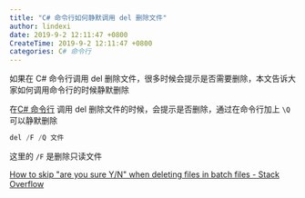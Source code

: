 ```yaml
---
title: "C# 命令行如何静默调用 del 删除文件"
author: lindexi
date: 2019-9-2 12:11:47 +0800
CreateTime: 2019-9-2 12:11:47 +0800
categories: C# 命令行
---
```


如果在 C# 命令行调用 del 删除文件，很多时候会提示是否需要删除，本文告诉大家如何调用命令行的时候静默删除

<!--more-->





<!-- 标签：C#，命令行 -->

在[C# 命令行](https://gist.github.com/lindexi/f2868a0d02f2197fbb62368514ed6f99) 调用 del 删除文件的时候，会提示是否删除，通过在命令行加上 `\Q` 可以静默删除

```csharp
del /F /Q 文件
```

这里的 `/F` 是删除只读文件

[How to skip "are you sure Y/N" when deleting files in batch files - Stack Overflow](https://stackoverflow.com/questions/7160342/how-to-skip-are-you-sure-y-n-when-deleting-files-in-batch-files )






